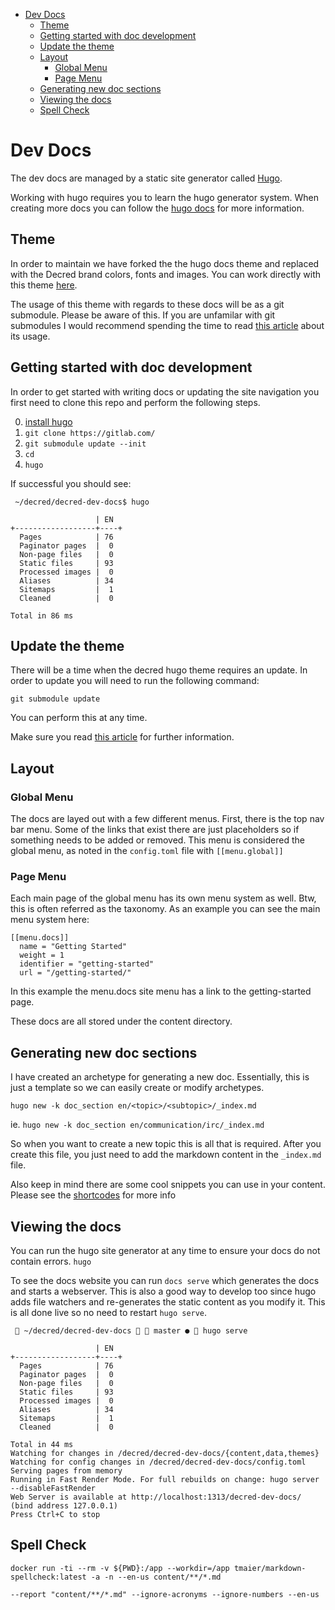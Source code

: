 <!-- START doctoc generated TOC please keep comment here to allow auto update -->
<!-- DON'T EDIT THIS SECTION, INSTEAD RE-RUN doctoc TO UPDATE -->


- [Dev Docs](#dev-docs)
  - [Theme](#theme)
  - [Getting started with doc development](#getting-started-with-doc-development)
  - [Update the theme](#update-the-theme)
  - [Layout](#layout)
    - [Global Menu](#global-menu)
    - [Page Menu](#page-menu)
  - [Generating new doc sections](#generating-new-doc-sections)
  - [Viewing the docs](#viewing-the-docs)
  - [Spell Check](#spell-check)

<!-- END doctoc generated TOC please keep comment here to allow auto update -->

# Dev Docs

The dev docs are managed by a static site generator called [Hugo](https://gohugo.io/).

Working with hugo requires you to learn the hugo generator system.
When creating more docs you can follow the [hugo docs](https://gohugo.io/documentation//) for more information.

## Theme

In order to maintain we have forked the the hugo docs theme and replaced with
the Decred brand colors, fonts and images. You can work directly with this theme [here](https://gitlab.com/coreynwops/decred-hugo-theme).

The usage of this theme with regards to these docs will be as a git submodule. Please be aware of this. If you are unfamilar with git submodules I would recommend spending the time to read [this article](https://medium.com/@porteneuve/mastering-git-submodules-34c65e940407) about its usage.

## Getting started with doc development

In order to get started with writing docs or updating the site navigation you first need to clone this repo and perform the following steps.

0. [install hugo](https://gohugo.io/getting-started/installing/)
1. `git clone https://gitlab.com/`
2. `git submodule update --init`
3. `cd`
4. `hugo`

If successful you should see:

```
 ~/decred/decred-dev-docs$ hugo

                   | EN
+------------------+----+
  Pages            | 76
  Paginator pages  |  0
  Non-page files   |  0
  Static files     | 93
  Processed images |  0
  Aliases          | 34
  Sitemaps         |  1
  Cleaned          |  0

Total in 86 ms
```

## Update the theme

There will be a time when the decred hugo theme requires an update. In order to update you
will need to run the following command:

`git submodule update`

You can perform this at any time.

Make sure you read [this article](https://medium.com/@porteneuve/mastering-git-submodules-34c65e940407) for further information.

## Layout

### Global Menu

The docs are layed out with a few different menus. First, there is the top nav bar menu. Some of the links that exist there are just placeholders so if something needs to be added or removed. This menu is considered the global menu, as noted in the `config.toml` file with `[[menu.global]]`

### Page Menu

Each main page of the global menu has its own menu system as well. Btw, this is often referred as the taxonomy. As an example you can see the main menu system here:

```
[[menu.docs]]
  name = "Getting Started"
  weight = 1
  identifier = "getting-started"
  url = "/getting-started/"
```

In this example the menu.docs site menu has a link to the getting-started page.

These docs are all stored under the content directory.

## Generating new doc sections

I have created an archetype for generating a new doc. Essentially, this is just a template so we can easily create or modify archetypes.

`hugo new -k doc_section en/<topic>/<subtopic>/_index.md`

ie. `hugo new -k doc_section en/communication/irc/_index.md`

So when you want to create a new topic this is all that is required. After you create this file, you just need to add the markdown content in the `_index.md` file.

Also keep in mind there are some cool snippets you can use in your content. Please see
the [shortcodes](https://gohugo.io/content-management/shortcodes/) for more info

## Viewing the docs

You can run the hugo site generator at any time to ensure your docs do not contain errors.
`hugo`

To see the docs website you can run `docs serve` which generates the docs and starts a webserver. This is also a good way to develop too since hugo adds file watchers and re-generates the static content as you modify it. This is all done live so no need to restart `hugo serve`.

```
  ~/decred/decred-dev-docs   master ●  hugo serve

                   | EN
+------------------+----+
  Pages            | 76
  Paginator pages  |  0
  Non-page files   |  0
  Static files     | 93
  Processed images |  0
  Aliases          | 34
  Sitemaps         |  1
  Cleaned          |  0

Total in 44 ms
Watching for changes in /decred/decred-dev-docs/{content,data,themes}
Watching for config changes in /decred/decred-dev-docs/config.toml
Serving pages from memory
Running in Fast Render Mode. For full rebuilds on change: hugo server --disableFastRender
Web Server is available at http://localhost:1313/decred-dev-docs/ (bind address 127.0.0.1)
Press Ctrl+C to stop
```

## Spell Check

`docker run -ti --rm -v ${PWD}:/app --workdir=/app tmaier/markdown-spellcheck:latest -a -n --en-us content/**/*.md`

`--report "content/**/*.md" --ignore-acronyms --ignore-numbers --en-us`